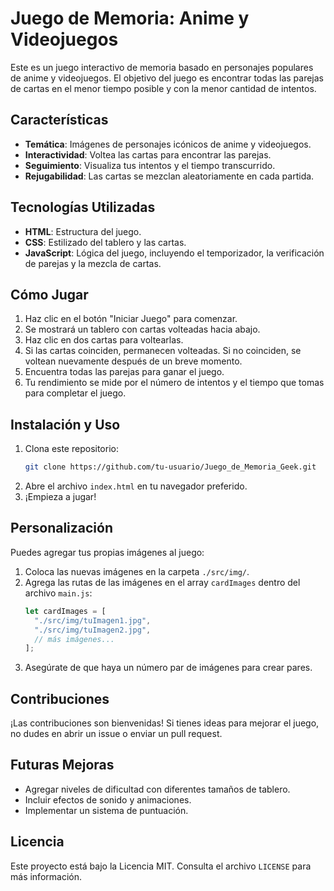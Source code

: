# Juego de Memoria: Anime y Videojuegos

Este es un juego interactivo de memoria basado en personajes populares de anime y videojuegos. El objetivo del juego es encontrar todas las parejas de cartas en el menor tiempo posible y con la menor cantidad de intentos.

## Características
- **Temática**: Imágenes de personajes icónicos de anime y videojuegos.
- **Interactividad**: Voltea las cartas para encontrar las parejas.
- **Seguimiento**: Visualiza tus intentos y el tiempo transcurrido.
- **Rejugabilidad**: Las cartas se mezclan aleatoriamente en cada partida.

## Tecnologías Utilizadas
- **HTML**: Estructura del juego.
- **CSS**: Estilizado del tablero y las cartas.
- **JavaScript**: Lógica del juego, incluyendo el temporizador, la verificación de parejas y la mezcla de cartas.

## Cómo Jugar
1. Haz clic en el botón "Iniciar Juego" para comenzar.
2. Se mostrará un tablero con cartas volteadas hacia abajo.
3. Haz clic en dos cartas para voltearlas.
4. Si las cartas coinciden, permanecen volteadas. Si no coinciden, se voltean nuevamente después de un breve momento.
5. Encuentra todas las parejas para ganar el juego.
6. Tu rendimiento se mide por el número de intentos y el tiempo que tomas para completar el juego.

## Instalación y Uso
1. Clona este repositorio:
   ```bash
   git clone https://github.com/tu-usuario/Juego_de_Memoria_Geek.git
   ```
2. Abre el archivo `index.html` en tu navegador preferido.
3. ¡Empieza a jugar!

## Personalización
Puedes agregar tus propias imágenes al juego:
1. Coloca las nuevas imágenes en la carpeta `./src/img/`.
2. Agrega las rutas de las imágenes en el array `cardImages` dentro del archivo `main.js`:
   ```javascript
   let cardImages = [
     "./src/img/tuImagen1.jpg",
     "./src/img/tuImagen2.jpg",
     // más imágenes...
   ];
   ```
3. Asegúrate de que haya un número par de imágenes para crear pares.

## Contribuciones
¡Las contribuciones son bienvenidas! Si tienes ideas para mejorar el juego, no dudes en abrir un issue o enviar un pull request.

## Futuras Mejoras
- Agregar niveles de dificultad con diferentes tamaños de tablero.
- Incluir efectos de sonido y animaciones.
- Implementar un sistema de puntuación.

## Licencia
Este proyecto está bajo la Licencia MIT. Consulta el archivo `LICENSE` para más información.

